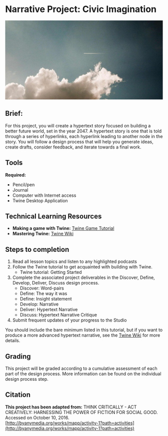 # Narrative Project: Civic Imagination

![Photo of clouds and a small airplane contrail](/assets/1500.jpg)

## Brief:

For this project, you will create a hypertext story focused on building a better future world, set in the year 2047. A hypertext story is one that is told through a series of hyperlinks, each hyperlink leading to another node in the story. You will follow a design process that will help you generate ideas, create drafts, consider feedback, and iterate towards a final work.

## Tools

**Required:**

* Pencil/pen
* Journal
* Computer with Internet access
* Twine Desktop Application

## Technical Learning Resources

* **Making a game with Twine:** [Twine Game Tutorial](http://www.auntiepixelante.com/twine/)
* **Mastering Twine:** [Twine Wiki](http://twinery.org/wiki/twine2:guide)

## Steps to completion

1. Read all lesson topics and listen to any highlighted podcasts
2. Follow the Twine tutorial to get acquainted with building with Twine.
   * Twine tutorial: Getting Started
3. Complete the associated project deliverables in the Discover, Define, Develop, Deliver, Discuss design process.
   * Discover: Word-pairs
   * Define: The way it was
   * Define: Insight statement
   * Develop: Narrative
   * Deliver: Hypertext Narrative
   * Discuss: Hypertext Narrative Critique
4. Submit frequent updates of your progress to the Studio

You should include the bare minimum listed in this tutorial, but if you want to produce a more advanced hypertext narrative, see the [Twine Wiki](http://twinery.org/wiki/twine2:guide) for more details.

## Grading

This project will be graded according to a cumulative assessment of each part of the design process. More information can be found on the individual design process step.

## Citation

**This project has been adapted from:** THINK CRITICALLY - ACT CREATIVELY: HARNESSING THE POWER OF FICTION FOR SOCIAL GOOD. Accessed on October 10, 2016. [http://byanymedia.org/works/mapp/activity-1?path=activities](http://byanymedia.org/works/mapp/activity-1?path=activities)


